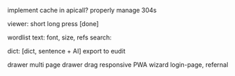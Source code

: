 implement cache in apicall? properly manage 304s

viewer:
short long press [done]

wordlist
text: font, size, refs
search: 


dict: [dict, sentence + AI]
export to eudit


drawer multi page
drawer drag responsive
PWA wizard
login-page, refernal